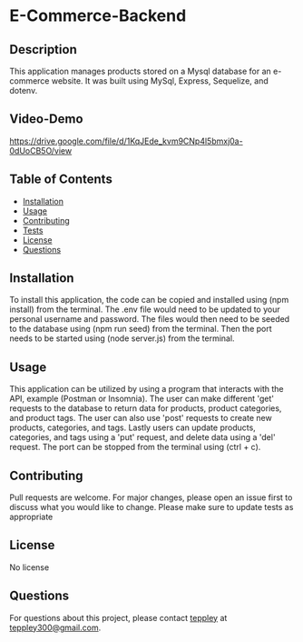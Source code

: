 # E-Commerce-Backend 

## Description

This application manages products stored on a Mysql database for an e-commerce website. It was built using MySql, Express, Sequelize, and dotenv. 

## Video-Demo

https://drive.google.com/file/d/1KqJEde_kvm9CNp4l5bmxj0a-0dUoCB5O/view

## Table of Contents

- [Installation](#installation)
- [Usage](#usage)
- [Contributing](#contributing)
- [Tests](#tests)
- [License](#license)
- [Questions](#questions)

## Installation

To install this application, the code can be copied and installed using (npm install) from the terminal. The .env file would need to be updated to your personal username and password. The files would then need to be seeded to the database using (npm run seed) from the terminal. Then the port needs to be started using (node server.js) from the terminal.


## Usage

This application can be utilized by using a program that interacts with the API, example (Postman or Insomnia). The user can make different 'get' requests to the database to return data for products, product categories, and product tags. The user can also use 'post' requests to create new products, categories, and tags. Lastly users can update products, categories, and tags using a 'put' request, and delete data using a 'del' request. The port can be stopped from the terminal using (ctrl + c).

## Contributing

Pull requests are welcome. For major changes, please open an issue first to discuss what you would like to change. Please make sure to update tests as appropriate


## License

No license

## Questions

For questions about this project, please contact [teppley](https://github.com/teppley) at teppley300@gmail.com.